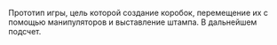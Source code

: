 Прототип игры, цель которой создание коробок, перемещение их с помощью манипуляторов и выставление штампа. В дальнейшем подсчет.
